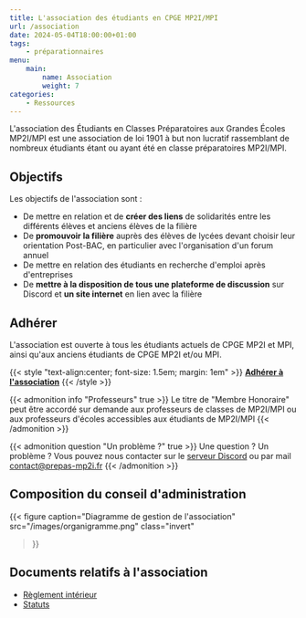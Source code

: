 ```yaml
---
title: L'association des étudiants en CPGE MP2I/MPI
url: /association
date: 2024-05-04T18:00:00+01:00
tags:
    - préparationnaires
menu:
    main:
        name: Association
        weight: 7
categories:
    - Ressources
---
```


L'association des Étudiants en Classes Préparatoires aux Grandes Écoles MP2I/MPI est une association de loi 1901 à but non lucratif rassemblant de nombreux étudiants étant ou ayant été en classe préparatoires MP2I/MPI.

## Objectifs

Les objectifs de l'association sont :

- De mettre en relation et de **créer des liens** de solidarités entre les différents élèves et anciens élèves de la filière
- De **promouvoir la filière** auprès des élèves de lycées devant choisir leur orientation Post-BAC, en particulier avec l'organisation d'un forum annuel
- De mettre en relation des étudiants en recherche d'emploi après d'entreprises
- De **mettre à la disposition de tous une plateforme de discussion** sur Discord et **un site internet** en lien avec la filière

## Adhérer

L'association est ouverte à tous les étudiants actuels de CPGE MP2I et MPI, ainsi qu'aux anciens étudiants de CPGE MP2I et/ou MPI.

{{< style "text-align:center; font-size: 1.5em; margin: 1em" >}}
**[Adhérer à l'association](https://www.helloasso.com/associations/association-des-etudiants-en-classes-preparatoires-aux-grandes-ecoles-mp2i-mpi/adhesions/adhesion-annuelle/widget)**
{{< /style >}}

{{< admonition info "Professeurs" true >}}
Le titre de "Membre Honoraire" peut être accordé sur demande aux professeurs de classes de MP2I/MPI ou aux professeurs d'écoles accessibles aux étudiants de MP2I/MPI
{{< /admonition >}}

{{< admonition question "Un problème ?" true >}}
Une question ? Un problème ? Vous pouvez nous contacter sur le [serveur Discord](https://discord.com/invite/kVMcJQujZW) ou par mail [contact@prepas-mp2i.fr](mailto:contact@prepas-mp2i.fr)
{{< /admonition >}}

## Composition du conseil d'administration

{{< figure
    caption="Diagramme de gestion de l'association"
    src="/images/organigramme.png"
    class="invert"
>}}

## Documents relatifs à l'association

- [Règlement intérieur](/documents/association/Reglement_interieur.pdf)
- [Statuts](/documents/association/Statuts.pdf)
